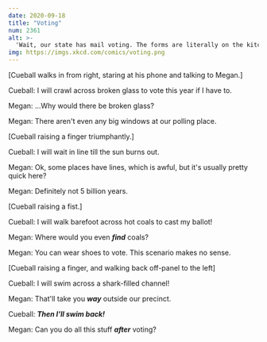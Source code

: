 ```yaml
---
date: 2020-09-18
title: "Voting"
num: 2361
alt: >-
  'Wait, our state has mail voting. The forms are literally on the kitchen table.' 'Not now, I'm busy researching which channels have sharks in them.'
img: https://imgs.xkcd.com/comics/voting.png
---
```

[Cueball walks in from right, staring at his phone and talking to Megan.]

Cueball: I will crawl across broken glass to vote this year if I have to.

Megan: ...Why would there be broken glass?

Megan: There aren't even any big windows at our polling place.

[Cueball raising a finger triumphantly.]

Cueball: I will wait in line till the sun burns out.

Megan: Ok, some places have lines, which is awful, but it's usually pretty quick here?

Megan: Definitely not 5 billion years.

[Cueball raising a fist.]

Cueball: I will walk barefoot across hot coals to cast my ballot!

Megan: Where would you even ***find*** coals?

Megan: You can wear shoes to vote. This scenario makes no sense.

[Cueball raising a finger, and walking back off-panel to the left]

Cueball: I will swim across a shark-filled channel!

Megan: That'll take you ***way*** outside our precinct.

Cueball: ***Then I'll swim back!***

Megan: Can you do all this stuff ***after*** voting?